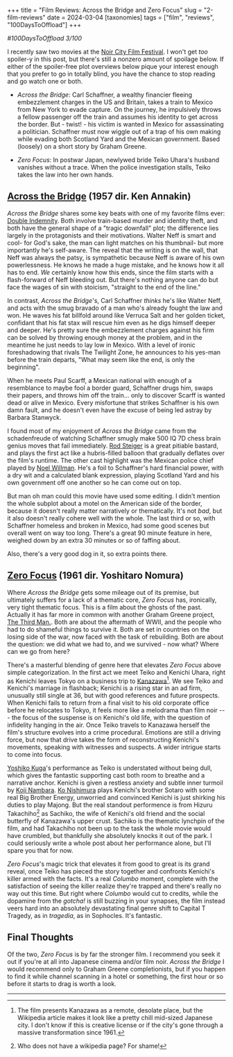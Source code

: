 +++
title = "Film Reviews: Across the Bridge and Zero Focus"
slug = "2-film-reviews"
date = 2024-03-04
[taxonomies]
tags = ["film", "reviews", "100DaysToOffload"]
+++


*#100DaysToOffload 3/100*

I recently saw two movies at the [Noir City Film Festival](https://www.noircity.com/). I won't get *too* spoiler-y in this post, but there's still a nonzero amount of spoilage below. If either of the spoiler-free plot overviews below pique your interest enough that you prefer to go in totally blind, you have the chance to stop reading and go watch one or both.  

- *Across the Bridge*:  Carl Schaffner,  a wealthy financier fleeing embezzlement charges in the US and Britain, takes a train to Mexico from New York to evade capture. On the journey, he impulsively throws a fellow passenger off the train and assumes his identity to get across the border. But - twist! - his victim is wanted in Mexico for assassinating a politician. Schaffner must now wiggle out of a trap of his own making while evading both Scotland Yard and the Mexican government. Based (loosely) on a short story by Graham Greene.

- *Zero Focus*: In postwar Japan, newlywed bride Teiko Uhara's husband vanishes without a trace. When the police investigation stalls, Teiko takes the law into her own hands.


## [Across the Bridge](https://en.wikipedia.org/wiki/Across_the_Bridge_(film)) (1957 dir. Ken Annakin)

*Across the Bridge* shares some key beats with one of my favorite films ever: [Double Indemnity](https://en.wikipedia.org/wiki/Double_Indemnity). Both involve train-based murder and identity theft, and both have the general shape of a "tragic downfall" plot; the difference lies largely in the protagonists and their motivations. Walter Neff is smart and cool- for God's sake, the man can light matches on his thumbnail- but more importantly he's self-aware. The reveal that the writing is on the wall, that Neff was always the patsy, is sympathetic because Neff is aware of his own powerlessness. He knows he made a huge mistake, and he knows how it all has to end. *We* certainly know how this ends, since the film starts with a flash-forward of Neff bleeding out. But there's nothing anyone can do but face the wages of sin with stoicism, "straight to the end of the line."

In contrast, *Across the Bridge*'s, Carl Schaffner *thinks* he's like Walter Neff, and acts with the smug bravado of a man who's already fought the law and won.  He waves his fat billfold around like Verruca Salt and her golden ticket, confidant that his fat stax will rescue him even as he digs himself deeper and deeper. He's pretty sure the embezzlement charges against his firm can be solved by throwing enough money at the problem, and in the meantime he just needs to lay low in Mexico. With a level of ironic foreshadowing that rivals The Twilight Zone, he announces to his yes-man before the train departs, "What may seem like the end, is only the beginning". 

When he meets Paul Scarff, a Mexican national with enough of a resemblance to maybe fool a border guard, Schaffner drugs him, swaps their papers, and throws him off the train... only to discover Scarff is wanted dead or alive in Mexico. Every misfortune that strikes Schaffner is his own damn fault, and he doesn't even have the excuse of being led astray by Barbara Stanwyck. 

I found most of my enjoyment of *Across the Bridge* came from the schadenfreude of watching Schaffner smugly make 500 IQ 7D chess brain genius moves that fail immediately. [Rod Steiger](https://en.wikipedia.org/wiki/Rod_Steiger)  is a great pitiable bastard, and  plays the first act like a hubris-filled balloon that gradually deflates over the film's runtime.  The other cast highlight was the Mexican police chief played by [Noel Willman](https://en.wikipedia.org/wiki/Noel_Willman). He's a foil to Schaffner's hard financial power, with a dry wit and a calculated blank expression, playing Scotland Yard and his own government off one another so he can come out on top.

But man oh man could this movie have used some editing. I didn't mention the whole subplot about a motel on the American side of the border, because it doesn't really matter narratively or thematically. It's not *bad*, but it also doesn't really cohere well with the whole. The last third or so, with Schaffner homeless and broken in Mexico, had some good scenes but overall went on way too long. There's a great 90 minute feature in here, weighed down by an extra 30 minutes or so of faffing about.  

Also, there's a very good dog in it, so extra points there. 

##  [Zero Focus](https://en.wikipedia.org/wiki/Zero_Focus) (1961 dir. Yoshitaro Nomura)

Where *Across the Bridge* gets some mileage out of its premise, but ultimately suffers for a lack of a thematic core, *Zero Focus* has, ironically, very tight thematic focus. This is a film about the ghosts of the past. Actually it has far more in common with another Graham Greene project, [The Third Man.](https://en.wikipedia.org/wiki/The_Third_Man). Both are about the aftermath of WWII, and the people who had to do shameful things to survive it. Both are set in countries on the losing side of the war, now faced with the task of rebuilding. Both are about the question: we did what we had to, and we survived  - now what? Where can we go from here?   

There's a masterful blending of genre here that elevates *Zero Focus* above simple categorization. In the first act we meet Teiko and Kenichi Uhara, right as Kenichi leaves Tokyo on a business trip to [Kanazawa](https://en.wikipedia.org/wiki/Kanazawa)[^1].  We see Teiko and Kenichi's marriage in flashback; Kenichi is a rising star in an ad firm, unusually still single at 36, but with good references and future prospects. When Kenichi fails to return from a final visit to his old corporate office before he relocates to Tokyo, it feels more like a melodrama than film noir ---  the focus of the suspense is on Kenichi's old life, with the question of infidelity hanging in the air. Once Teiko travels to Kanazawa herself the film's structure evolves into a crime procedural. Emotions are still a driving force, but now that drive takes the form of reconstructing Kenichi's movements, speaking with witnesses and suspects. A wider intrigue starts to come into focus. 

[Yoshiko Kuga](https://en.wikipedia.org/wiki/Yoshiko_Kuga)'s performance as Teiko is understated without being dull, which gives the fantastic supporting cast both room to breathe and a narrative anchor. Kenichi is given a restless anxiety and subtle inner turmoil by [Koji Nambara](https://en.wikipedia.org/wiki/Koji_Nambara). [Ko Nishimura](https://en.wikipedia.org/wiki/K%C5%8D_Nishimura) plays Kenichi's brother Sotaro with some real Big Brother Energy, unworried and convinced Kenichi is just shirking his duties to play Majong. But the real standout performence is from Hizuru Takachiho[^2] as Sachiko, the wife of Kenichi's old friend and the social butterfly of Kanazawa's upper crust. Sachiko is the thematic lynchpin of the film, and had Takachiho not been up to the task the whole movie would have crumbled, but thankfully she absolutely knocks it out of the park. I could seriously write a whole post about her performance alone, but I'll spare you that for now.

*Zero Focus*'s magic trick that elevates it from good to great is its grand reveal, once Teiko has pieced the story together and confronts Kenichi's killer armed with the facts. It's a real *Columbo* moment, complete with the satisfaction of seeing the killer realize they're trapped and there's really no way out this time. But right where *Columbo* would cut to credits, while the dopamine from the *gotcha!* is still buzzing in your synapses, the film instead veers hard into an absolutely devastating final genre shift to Capital T Tragedy, as in *tragedia*, as in Sophocles. It's fantastic. 

## Final Thoughts
Of the two, *Zero Focus* is by far the stronger film. I recommend you seek it out if you're at all into Japanese cinema and/or film noir. *Across the Bridge* I would recommend only to Graham Greene completionists, but if you happen to find it while channel scanning in a hotel or something, the first hour or so before it starts to drag is worth a look.


---
[^1]:  The film presents Kanazawa as a remote, desolate place, but the Wikipedia article makes it look like a pretty chill mid-sized Japanese city. I don't know if this is creative license or if the city's gone through a massive transformation since 1961.

[^2]: Who does not have a wikipedia page? For shame!
